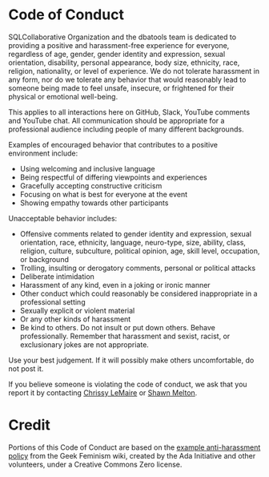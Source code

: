 # Code of Conduct

SQLCollaborative Organization and the dbatools team is dedicated to providing a positive and harassment-free experience for everyone, regardless of age, gender, gender identity and expression, sexual orientation, disability, personal appearance, body size, ethnicity, race, religion, nationality, or level of experience. We do not tolerate harassment in any form, nor do we tolerate any behavior that would reasonably lead to someone being made to feel unsafe, insecure, or frightened for their physical or emotional well-being.

This applies to all interactions here on GitHub, Slack, YouTube comments and YouTube chat. All communication should be appropriate for a professional audience including people of many different backgrounds.

Examples of encouraged behavior that contributes to a positive environment include:

- Using welcoming and inclusive language
- Being respectful of differing viewpoints and experiences
- Gracefully accepting constructive criticism
- Focusing on what is best for everyone at the event
- Showing empathy towards other participants

Unacceptable behavior includes:

- Offensive comments related to gender identity and expression, sexual orientation, race, ethnicity, language, neuro-type, size, ability, class, religion, culture, subculture, political opinion, age, skill level, occupation, or background
- Trolling, insulting or derogatory comments, personal or political attacks
- Deliberate intimidation
- Harassment of any kind, even in a joking or ironic manner
- Other conduct which could reasonably be considered inappropriate in a professional setting
- Sexually explicit or violent material
- Or any other kinds of harassment
- Be kind to others. Do not insult or put down others. Behave professionally. Remember that harassment and sexist, racist, or exclusionary jokes are not appropriate.

Use your best judgement. If it will possibly make others uncomfortable, do not post it.

If you believe someone is violating the code of conduct, we ask that you report it by contacting [Chrissy LeMaire](https://twitter.com/cl) or [Shawn Melton](https://twitter.com/wsmelton).

# Credit

Portions of this Code of Conduct are based on the [example anti-harassment policy](http://geekfeminism.wikia.com/wiki/Conference_anti-harassment/Policy) from the Geek Feminism wiki, created by the Ada Initiative and other volunteers, under a Creative Commons Zero license.